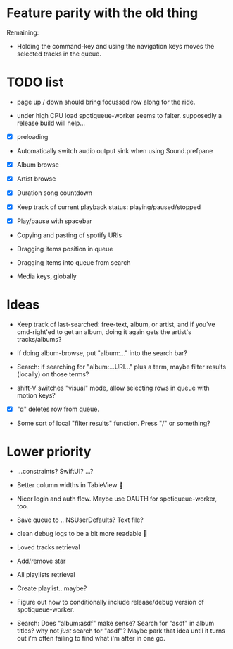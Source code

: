 # Feature parity with the old thing

Remaining:
-   Holding the command-key and using the navigation keys moves the selected tracks in the queue.

# TODO list

* page up / down should bring focussed row along for the ride.

* under high CPU load spotiqueue-worker seems to falter.
  supposedly a release build will help...

* [x] preloading

* Automatically switch audio output sink when using Sound.prefpane
* [x] Album browse
* [x] Artist browse
* [x] Duration song countdown

* [x] Keep track of current playback status: playing/paused/stopped
* [x] Play/pause with spacebar

* Copying and pasting of spotify URIs
* Dragging items position in queue
* Dragging items into queue from search

* Media keys, globally

# Ideas

* Keep track of last-searched: free-text, album, or artist, and if you've cmd-right'ed to get an album, doing it again gets the artist's tracks/albums?
* If doing album-browse, put "album:..." into the search bar?

* Search: if searching for "album:...URI..." plus a term, maybe filter results (locally) on those terms?

* shift-V switches "visual" mode, allow selecting rows in queue with
  motion keys?

* [x] "d" deletes row from queue.

* Some sort of local "filter results" function.  Press "/" or something?


# Lower priority

* ...constraints? SwiftUI? ...?
* Better column widths in TableView 🙁

* Nicer login and auth flow.  Maybe use OAUTH for spotiqueue-worker, too.
* Save queue to .. NSUserDefaults? Text file?

* clean debug logs to be a bit more readable 😬

* Loved tracks retrieval
* Add/remove star

* All playlists retrieval
* Create playlist.. maybe?

* Figure out how to conditionally include release/debug version of spotiqueue-worker.


* Search: Does "album:asdf" make sense? Search for "asdf" in album titles?  why not _just_ search for "asdf"?  Maybe park that idea until it turns out i'm often failing to find what i'm after in one go.
